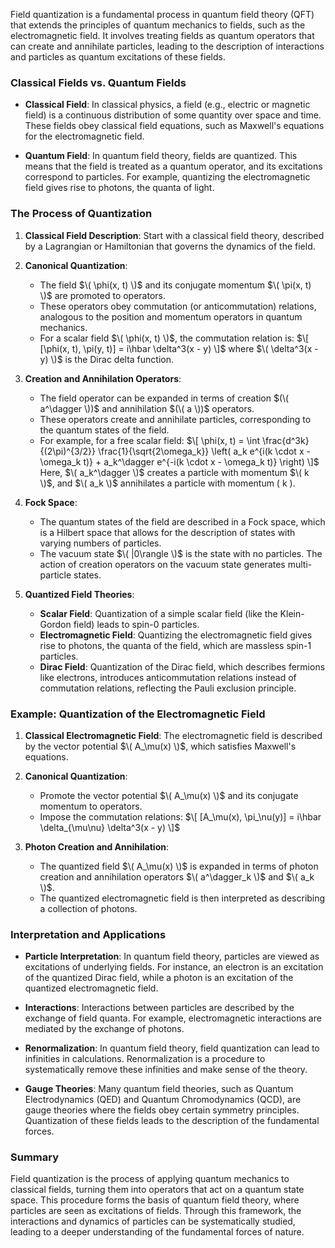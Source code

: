 Field quantization is a fundamental process in quantum field theory (QFT) that extends the principles of quantum mechanics to fields, such as the electromagnetic field. It involves treating fields as quantum operators that can create and annihilate particles, leading to the description of interactions and particles as quantum excitations of these fields.

### Classical Fields vs. Quantum Fields

- **Classical Field**: In classical physics, a field (e.g., electric or magnetic field) is a continuous distribution of some quantity over space and time. These fields obey classical field equations, such as Maxwell's equations for the electromagnetic field.
  
- **Quantum Field**: In quantum field theory, fields are quantized. This means that the field is treated as a quantum operator, and its excitations correspond to particles. For example, quantizing the electromagnetic field gives rise to photons, the quanta of light.

### The Process of Quantization

1. **Classical Field Description**: Start with a classical field theory, described by a Lagrangian or Hamiltonian that governs the dynamics of the field.

2. **Canonical Quantization**:
   - The field $\( \phi(x, t) \)$ and its conjugate momentum $\( \pi(x, t) \)$ are promoted to operators.
   - These operators obey commutation (or anticommutation) relations, analogous to the position and momentum operators in quantum mechanics.
   - For a scalar field $\( \phi(x, t) \)$, the commutation relation is:
     $\[
     [\phi(x, t), \pi(y, t)] = i\hbar \delta^3(x - y)
     \]$
     where $\( \delta^3(x - y) \)$ is the Dirac delta function.

3. **Creation and Annihilation Operators**:
   - The field operator can be expanded in terms of creation $(\( a^\dagger \))$ and annihilation $(\( a \))$ operators.
   - These operators create and annihilate particles, corresponding to the quantum states of the field.
   - For example, for a free scalar field:
     $\[
     \phi(x, t) = \int \frac{d^3k}{(2\pi)^{3/2}} \frac{1}{\sqrt{2\omega_k}} \left( a_k e^{i(k \cdot x - \omega_k t)} + a_k^\dagger e^{-i(k \cdot x - \omega_k t)} \right)
     \]$
     Here, $\( a_k^\dagger \)$ creates a particle with momentum $\( k \)$, and $\( a_k \)$ annihilates a particle with momentum \( k \).

4. **Fock Space**:
   - The quantum states of the field are described in a Fock space, which is a Hilbert space that allows for the description of states with varying numbers of particles.
   - The vacuum state $\( |0\rangle \)$ is the state with no particles. The action of creation operators on the vacuum state generates multi-particle states.

5. **Quantized Field Theories**:
   - **Scalar Field**: Quantization of a simple scalar field (like the Klein-Gordon field) leads to spin-0 particles.
   - **Electromagnetic Field**: Quantizing the electromagnetic field gives rise to photons, the quanta of the field, which are massless spin-1 particles.
   - **Dirac Field**: Quantization of the Dirac field, which describes fermions like electrons, introduces anticommutation relations instead of commutation relations, reflecting the Pauli exclusion principle.

### Example: Quantization of the Electromagnetic Field

1. **Classical Electromagnetic Field**: The electromagnetic field is described by the vector potential $\( A_\mu(x) \)$, which satisfies Maxwell's equations.

2. **Canonical Quantization**:
   - Promote the vector potential $\( A_\mu(x) \)$ and its conjugate momentum to operators.
   - Impose the commutation relations:
     $\[
     [A_\mu(x), \pi_\nu(y)] = i\hbar \delta_{\mu\nu} \delta^3(x - y)
     \]$

3. **Photon Creation and Annihilation**:
   - The quantized field $\( A_\mu(x) \)$ is expanded in terms of photon creation and annihilation operators $\( a^\dagger_k \)$ and $\( a_k \)$.
   - The quantized electromagnetic field is then interpreted as describing a collection of photons.

### Interpretation and Applications

- **Particle Interpretation**: In quantum field theory, particles are viewed as excitations of underlying fields. For instance, an electron is an excitation of the quantized Dirac field, while a photon is an excitation of the quantized electromagnetic field.

- **Interactions**: Interactions between particles are described by the exchange of field quanta. For example, electromagnetic interactions are mediated by the exchange of photons.

- **Renormalization**: In quantum field theory, field quantization can lead to infinities in calculations. Renormalization is a procedure to systematically remove these infinities and make sense of the theory.

- **Gauge Theories**: Many quantum field theories, such as Quantum Electrodynamics (QED) and Quantum Chromodynamics (QCD), are gauge theories where the fields obey certain symmetry principles. Quantization of these fields leads to the description of the fundamental forces.

### Summary

Field quantization is the process of applying quantum mechanics to classical fields, turning them into operators that act on a quantum state space. This procedure forms the basis of quantum field theory, where particles are seen as excitations of fields. Through this framework, the interactions and dynamics of particles can be systematically studied, leading to a deeper understanding of the fundamental forces of nature.

